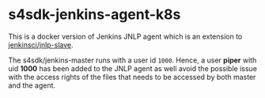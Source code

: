 # s4sdk-jenkins-agent-k8s

This is a docker version of Jenkins JNLP agent  which is an extension to [jenkinsci/jnlp-slave](https://hub.docker.com/r/jenkins/jnlp-slave/).

The s4sdk/jenkins-master runs with a user id `1000`. Hence, a user **piper** with uid **1000** has been added to the JNLP
agent as well avoid the possible issue with the access rights of the files that needs to be accessed by both master and the agent. 